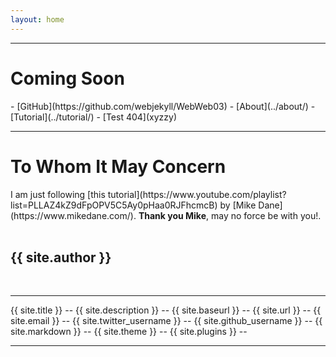 ```yaml
---
layout: home
---
```

<hr>
<h1>Coming Soon</h1>
- [GitHub](https://github.com/webjekyll/WebWeb03)
- [About](../about/)
- [Tutorial](../tutorial/)
- [Test 404](xyzzy)
<hr>
<h1>To Whom It May Concern</h1>
I am just following [this tutorial](https://www.youtube.com/playlist?list=PLLAZ4kZ9dFpOPV5C5Ay0pHaa0RJFhcmcB) 
by [Mike Dane](https://www.mikedane.com/).
<b>Thank you Mike</b>, may no force be with you!.
<br><br>
<h2>{{ site.author }}</h2>
<br>
<hr>
{{ site.title }} -- 
{{ site.description }} -- 
{{ site.baseurl }} -- 
{{ site.url }} -- 
{{ site.email }} -- 
{{ site.twitter_username }} -- 
{{ site.github_username }} -- 
{{ site.markdown }} -- 
{{ site.theme }} -- 
{{ site.plugins }} -- 
<hr>

